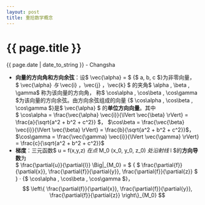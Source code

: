 ```yaml
---
layout: post
title: 重拾数学概念
---
```


{{ page.title }}
================

<p class="meta">{{ page.date | date_to_string }} - Changsha</p>

+ **向量的方向角和方向余弦**：设$ \vec{\alpha} = $ {$ a, b, c $}为非零向量， $ \vec{\alpha} $与$ \vec{i} ，\vec{j} ，\vec{k} $ 的夹角$ \alpha , \beta , \gamma$ 称为该向量的方向角，
称$ \cos\alpha , \cos\beta , \cos\gamma $为该向量的方向余弦。由方向余弦组成的向量  
{$ \cos\alpha , \cos\beta , \cos\gamma $}是$ \vec{\alpha} $ 的**单位方向向量**。其中  
$ \cos\alpha = \frac{\vec{\alpha}  \vec{i}}{\lVert \vec{\beta} \rVert} = \frac{a}{\sqrt{a^2 + b^2 + c^2}} $，
$\cos\beta = \frac{\vec{\beta}  \vec{i}}{\lVert \vec{\beta} \rVert} = \frac{b}{\sqrt{a^2 + b^2 + c^2}}$，
$\cos\gamma = \frac{\vec{\gamma}  \vec{i}}{\lVert \vec{\gamma} \rVert} = \frac{c}{\sqrt{a^2 + b^2 + c^2}}$
+ **梯度**：三元函数$ u = f(x,y,z) $在点$ M_0 (x_0, y_0, z_0) $处沿射线$ l $的**方向导数**为  
$ \frac{\partial{u}}{\partial{l}} \Big|_{M_0} = $ { $ \frac{\partial{f}}{\partial{x}}, \frac{\partial{f}}{\partial{y}}, \frac{\partial{f}}{\partial{z}} $ } $\cdot$ {$ \cos\alpha , \cos\beta , \cos\gamma $}，  
$$
\left\{
\frac{\partial{f}}{\partial{x}}, \frac{\partial{f}}{\partial{y}}, \frac{\partial{f}}{\partial{z}} 
\right\}_{M_0}
$$